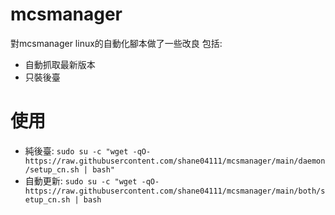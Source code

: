 # mcsmanager
對mcsmanager linux的自動化腳本做了一些改良
包括:
- 自動抓取最新版本
- 只裝後臺

# 使用
- 純後臺: `sudo su -c "wget -qO- https://raw.githubusercontent.com/shane04111/mcsmanager/main/daemon/setup_cn.sh | bash"`
- 自動更新: `sudo su -c "wget -qO- https://raw.githubusercontent.com/shane04111/mcsmanager/main/both/setup_cn.sh | bash`
